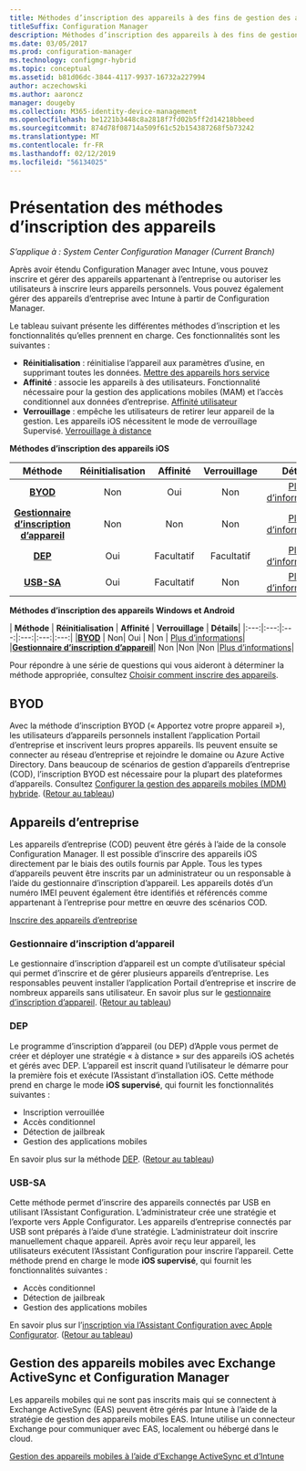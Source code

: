 ```yaml
---
title: Méthodes d’inscription des appareils à des fins de gestion des appareils mobiles hybride
titleSuffix: Configuration Manager
description: Méthodes d’inscription des appareils à des fins de gestion des appareils mobiles hybride.
ms.date: 03/05/2017
ms.prod: configuration-manager
ms.technology: configmgr-hybrid
ms.topic: conceptual
ms.assetid: b81d06dc-3844-4117-9937-16732a227994
author: aczechowski
ms.author: aaroncz
manager: dougeby
ms.collection: M365-identity-device-management
ms.openlocfilehash: be1221b3448c8a2818f7fd02b5ff2d14218bbeed
ms.sourcegitcommit: 874d78f08714a509f61c52b154387268f5b73242
ms.translationtype: MT
ms.contentlocale: fr-FR
ms.lasthandoff: 02/12/2019
ms.locfileid: "56134025"
---
```

# <a name="overview-of-device-enrollment-methods"></a>Présentation des méthodes d’inscription des appareils

*S’applique à : System Center Configuration Manager (Current Branch)*

Après avoir étendu Configuration Manager avec Intune, vous pouvez inscrire et gérer des appareils appartenant à l’entreprise ou autoriser les utilisateurs à inscrire leurs appareils personnels. Vous pouvez également gérer des appareils d’entreprise avec Intune à partir de Configuration Manager.

Le tableau suivant présente les différentes méthodes d’inscription et les fonctionnalités qu’elles prennent en charge. Ces fonctionnalités sont les suivantes :
- **Réinitialisation** : réinitialise l’appareil aux paramètres d’usine, en supprimant toutes les données. [Mettre des appareils hors service](../deploy-use/wipe-lock-reset-devices.md)
- **Affinité** : associe les appareils à des utilisateurs. Fonctionnalité nécessaire pour la gestion des applications mobiles (MAM) et l’accès conditionnel aux données d’entreprise. [Affinité utilisateur](../deploy-use/user-affinity-for-hybrid-managed-devices.md)
- **Verrouillage** : empêche les utilisateurs de retirer leur appareil de la gestion. Les appareils iOS nécessitent le mode de verrouillage Supervisé. [Verrouillage à distance](../deploy-use/wipe-lock-reset-devices.md#remote-lock)

**Méthodes d’inscription des appareils iOS**

| **Méthode** |  **Réinitialisation** |  **Affinité**    |   **Verrouillage** | **Détails** |
|:---:|:---:|:---:|:---:|:---:|
|**[BYOD](#byod)** | Non|    Oui |   Non | [Plus d’informations](../deploy-use/enable-platform-enrollment.md)|
|**[Gestionnaire d’inscription d’appareil](#dem)**|   Non |Non |Non  | [Plus d’informations](../deploy-use/enroll-devices-with-device-enrollment-manager.md)|
|**[DEP](#dep)**|   Oui |   Facultatif |  Facultatif|[Plus d’informations](../deploy-use/ios-device-enrollment-program-for-hybrid.md)|
|**[USB-SA](#usb-sa)**| Oui |   Facultatif |  Non| [Plus d’informations](../deploy-use/ios-hybrid-enrollment-using-apple-configurator.md)|

**Méthodes d’inscription des appareils Windows et Android**

| **Méthode** |  **Réinitialisation** |  **Affinité**    |   **Verrouillage** | **Détails**|
|:---:|:---:|:---:|:---:|:---:|:---:|
|**[BYOD](#byod)** | Non|    Oui |   Non | [Plus d’informations](../deploy-use/enroll-hybrid-windows.md)|
|**[Gestionnaire d’inscription d’appareil](#dem)**|   Non |Non |Non  |[Plus d’informations](../deploy-use/enroll-devices-with-device-enrollment-manager.md)|

Pour répondre à une série de questions qui vous aideront à déterminer la méthode appropriée, consultez [Choisir comment inscrire des appareils](/intune/get-started/choose-how-to-enroll-devices1).

## <a name="byod"></a>BYOD
Avec la méthode d’inscription BYOD (« Apportez votre propre appareil »), les utilisateurs d’appareils personnels installent l’application Portail d’entreprise et inscrivent leurs propres appareils. Ils peuvent ensuite se connecter au réseau d’entreprise et rejoindre le domaine ou Azure Active Directory. Dans beaucoup de scénarios de gestion d’appareils d’entreprise (COD), l’inscription BYOD est nécessaire pour la plupart des plateformes d’appareils. Consultez [Configurer la gestion des appareils mobiles (MDM) hybride](../deploy-use/setup-hybrid-mdm.md). ([Retour au tableau](#overview-of-device-enrollment-methods))

## <a name="corporate-owned-devices"></a>Appareils d’entreprise
Les appareils d’entreprise (COD) peuvent être gérés à l’aide de la console Configuration Manager. Il est possible d’inscrire des appareils iOS directement par le biais des outils fournis par Apple. Tous les types d’appareils peuvent être inscrits par un administrateur ou un responsable à l’aide du gestionnaire d’inscription d’appareil. Les appareils dotés d’un numéro IMEI peuvent également être identifiés et référencés comme appartenant à l’entreprise pour mettre en œuvre des scénarios COD.

[Inscrire des appareils d’entreprise](../deploy-use/enroll-company-owned-devices.md)

### <a name="dem"></a>Gestionnaire d’inscription d’appareil
Le gestionnaire d’inscription d’appareil est un compte d’utilisateur spécial qui permet d’inscrire et de gérer plusieurs appareils d’entreprise. Les responsables peuvent installer l’application Portail d’entreprise et inscrire de nombreux appareils sans utilisateur. En savoir plus sur le [gestionnaire d’inscription d’appareil](../deploy-use/enroll-devices-with-device-enrollment-manager.md). ([Retour au tableau](#overview-of-device-enrollment-methods))

### <a name="dep"></a>DEP
Le programme d’inscription d’appareil (ou DEP) d’Apple vous permet de créer et déployer une stratégie « à distance » sur des appareils iOS achetés et gérés avec DEP. L’appareil est inscrit quand l’utilisateur le démarre pour la première fois et exécute l’Assistant d’installation iOS. Cette méthode prend en charge le mode **iOS supervisé**, qui fournit les fonctionnalités suivantes :
  - Inscription verrouillée
  - Accès conditionnel
  - Détection de jailbreak
  - Gestion des applications mobiles

En savoir plus sur la méthode [DEP](../deploy-use/ios-device-enrollment-program-for-hybrid.md). ([Retour au tableau](#overview-of-device-enrollment-methods))

### <a name="usb-sa"></a>USB-SA
Cette méthode permet d’inscrire des appareils connectés par USB en utilisant l’Assistant Configuration. L’administrateur crée une stratégie et l’exporte vers Apple Configurator. Les appareils d’entreprise connectés par USB sont préparés à l’aide d’une stratégie. L’administrateur doit inscrire manuellement chaque appareil. Après avoir reçu leur appareil, les utilisateurs exécutent l’Assistant Configuration pour inscrire l’appareil. Cette méthode prend en charge le mode **iOS supervisé**, qui fournit les fonctionnalités suivantes :
  - Accès conditionnel
  - Détection de jailbreak
  - Gestion des applications mobiles

En savoir plus sur l’[inscription via l’Assistant Configuration avec Apple Configurator](../deploy-use/ios-hybrid-enrollment-using-apple-configurator.md). ([Retour au tableau](#overview-of-device-enrollment-methods))

## <a name="mobile-device-management-with-exchange-activesync-and-configuration-manager"></a>Gestion des appareils mobiles avec Exchange ActiveSync et Configuration Manager
Les appareils mobiles qui ne sont pas inscrits mais qui se connectent à Exchange ActiveSync (EAS) peuvent être gérés par Intune à l’aide de la stratégie de gestion des appareils mobiles EAS. Intune utilise un connecteur Exchange pour communiquer avec EAS, localement ou hébergé dans le cloud.

[Gestion des appareils mobiles à l’aide d’Exchange ActiveSync et d’Intune](../deploy-use/manage-mobile-devices-with-exchange-activesync.md)
